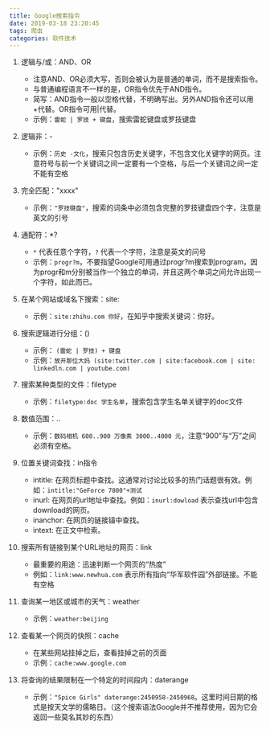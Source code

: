 ```yaml
---
title: Google搜索指令
date: 2019-03-18 23:20:45
tags: 爬虫
categories: 软件技术
---
```


1. 逻辑与/或：AND、OR
    - 注意AND、OR必须大写，否则会被认为是普通的单词，而不是搜索指令。
    - 与普通编程语言不一样的是，OR指令优先于AND指令。
    - 简写：AND指令一般以空格代替，不明确写出。另外AND指令还可以用+代替。OR指令可用|代替。
    - 示例：`雷蛇 | 罗技 + 键盘`，搜索雷蛇键盘或罗技键盘

2. 逻辑非：-
   - 示例：`历史 -文化`，搜索只包含历史关键字，不包含文化关键字的网页。注意符号与前一个关键词之间一定要有一个空格，与后一个关键词之间一定不能有空格

3. 完全匹配："xxxx"
   - 示例：`"罗技键盘"`，搜索的词条中必须包含完整的罗技键盘四个字，注意是英文的引号

4. 通配符：*?
   - `*` 代表任意个字符，`?` 代表一个字符，注意是英文的问号
   - 示例：`progr?m`，不要指望Google可用通过progr?m搜索到program，因为progr和m分别被当作一个独立的单词，并且这两个单词之间允许出现一个字符，如此而已。

5. 在某个网站或域名下搜索：site:
   - 示例：`site:zhihu.com 你好`，在知乎中搜索关键词：你好。

6. 搜索逻辑进行分组：()
    - 示例： `(雷蛇 | 罗技) + 键盘`
    - 示例：`放开那位大妈 (site:twitter.com | site:facebook.com | site: linkedln.com | youtube.com)`

7. 搜索某种类型的文件：filetype
    - 示例：`filetype:doc 学生名单`，搜索包含学生名单关键字的doc文件

8. 数值范围：..
   - 示例：`数码相机 600..900 万像素 3000..4000 元`，注意“900”与“万”之间必须有空格。

9. 位置关键词查找：in指令
   - intitle: 在网页标题中查找。这通常对讨论比较多的热门话题很有效。例如：`intitle:"GeForce 7800"+测试`
   - inurl: 在网页的url地址中查找。例如：`inurl:dowload` 表示查找url中包含download的网页。
   - inanchor: 在网页的链接锚中查找。
   - intext: 在正文中检索。

10. 搜索所有链接到某个URL地址的网页：link
    - 最重要的用途：迅速判断一个网页的“热度”  
    - 例如：`link:www.newhua.com` 表示所有指向“华军软件园”外部链接。不能有空格

11. 查询某一地区或城市的天气：weather
    - 示例：`weather:beijing`

12. 查看某一个网页的快照：cache
    - 在某些网站挂掉之后，查看挂掉之前的页面
    - 示例：`cache:www.google.com`

13. 将查询的结果限制在一个特定的时间段内：daterange
    - 示例：`"Spice Girls" daterange:2450958-2450968`。这里时间日期的格式是按天文学的儒略日。（这个搜索语法Google并不推荐使用，因为它会返回一些莫名其妙的东西）
